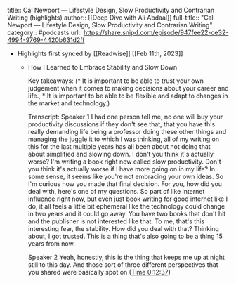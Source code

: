 title:: Cal Newport —  Lifestyle Design, Slow Productivity and Contrarian Writing (highlights)
author:: [[Deep Dive with Ali Abdaal]]
full-title:: "Cal Newport —  Lifestyle Design, Slow Productivity and Contrarian Writing"
category:: #podcasts
url:: https://share.snipd.com/episode/947fee22-ce32-4994-9769-4420b631d2ff

- Highlights first synced by [[Readwise]] [[Feb 11th, 2023]]
	- How I Learned to Embrace Stability and Slow Down
	  
	  Key takeaways:
	  (* It is important to be able to trust your own judgement when it comes to making decisions about your career and life., * It is important to be able to be flexible and adapt to changes in the market and technology.)
	  
	  Transcript:
	  Speaker 1
	  I had one person tell me, no one will buy your productivity discussions if they don't see that, that you have this really demanding life being a professor doing these other things and managing the juggle it to which I was thinking, all of my writing on this for the last multiple years has all been about not doing that about simplified and slowing down. I don't you think it's actually worse? I'm writing a book right now called slow productivity. Don't you think it's actually worse if I have more going on in my life? In some sense, it seems like you're not embracing your own ideas. So I'm curious how you made that final decision. For you, how did you deal with, here's one of my questions. So part of like internet influence right now, but even just book writing for good internet like I do, it all feels a little bit ephemeral like the technology could change in two years and it could go away. You have two books that don't hit and the publisher is not interested like that. To me, that's this interesting fear, the stability. How did you deal with that? Thinking about, I got trusted. This is a thing that's also going to be a thing 15 years from now.
	  
	  Speaker 2
	  Yeah, honestly, this is the thing that keeps me up at night still to this day. And those sort of three different perspectives that you shared were basically spot on ([Time 0:12:37](https://share.snipd.com/snip/2716b296-589f-4e2d-8d89-dfe82df720ec))